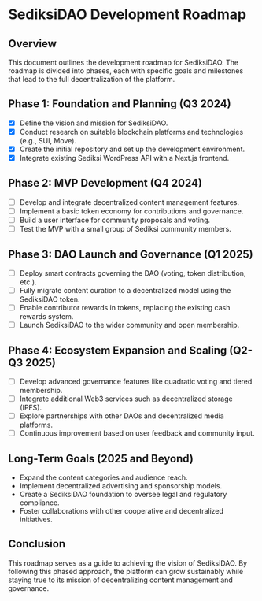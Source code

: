 # SediksiDAO Development Roadmap

## Overview

This document outlines the development roadmap for SediksiDAO. The roadmap is divided into phases, each with specific goals and milestones that lead to the full decentralization of the platform.

## Phase 1: Foundation and Planning (Q3 2024)

- [x] Define the vision and mission for SediksiDAO.
- [x] Conduct research on suitable blockchain platforms and technologies (e.g., SUI, Move).
- [x] Create the initial repository and set up the development environment.
- [x] Integrate existing Sediksi WordPress API with a Next.js frontend.

## Phase 2: MVP Development (Q4 2024)

- [ ] Develop and integrate decentralized content management features.
- [ ] Implement a basic token economy for contributions and governance.
- [ ] Build a user interface for community proposals and voting.
- [ ] Test the MVP with a small group of Sediksi community members.

## Phase 3: DAO Launch and Governance (Q1 2025)

- [ ] Deploy smart contracts governing the DAO (voting, token distribution, etc.).
- [ ] Fully migrate content curation to a decentralized model using the SediksiDAO token.
- [ ] Enable contributor rewards in tokens, replacing the existing cash rewards system.
- [ ] Launch SediksiDAO to the wider community and open membership.

## Phase 4: Ecosystem Expansion and Scaling (Q2-Q3 2025)

- [ ] Develop advanced governance features like quadratic voting and tiered membership.
- [ ] Integrate additional Web3 services such as decentralized storage (IPFS).
- [ ] Explore partnerships with other DAOs and decentralized media platforms.
- [ ] Continuous improvement based on user feedback and community input.

## Long-Term Goals (2025 and Beyond)

- Expand the content categories and audience reach.
- Implement decentralized advertising and sponsorship models.
- Create a SediksiDAO foundation to oversee legal and regulatory compliance.
- Foster collaborations with other cooperative and decentralized initiatives.

## Conclusion

This roadmap serves as a guide to achieving the vision of SediksiDAO. By following this phased approach, the platform can grow sustainably while staying true to its mission of decentralizing content management and governance.
